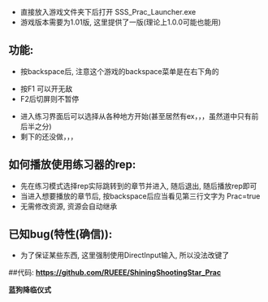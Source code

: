 - 直接放入游戏文件夹下后打开 SSS_Prac_Launcher.exe
- 游戏版本需要为1.01版, 这里提供了一版(理论上1.0.0可能也能用)

## 功能:
- 按backspace后, 注意这个游戏的backspace菜单是在右下角的
+ 按F1 可以开无敌
+ F2后切屏则不暂停
- 进入练习界面后可以选择从各种地方开始(甚至居然有ex，，，虽然道中只有前后半之分)
- 剩下的还没做，，，

## 如何播放使用练习器的rep:
- 先在练习模式选择rep实际跳转到的章节并进入, 随后退出, 随后播放rep即可
- 当进入想要播放的章节后, 按backspace后应当看见第三行文字为 Prac=true
- 无需修改资源, 资源会自动继承

## 已知bug(特性(确信)):
- 为了保证某些东西, 这里强制使用DirectInput输入, 所以没法改键了

##代码:
**https://github.com/RUEEE/ShiningShootingStar_Prac**



**蓝狗降临仪式**